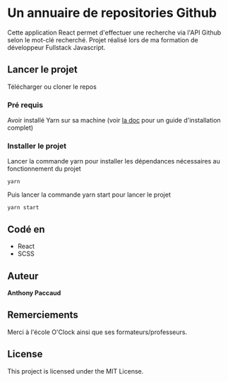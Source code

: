 # Un annuaire de repositories Github

Cette application React permet d'effectuer une recherche via l'API Github selon le mot-clé recherché. Projet réalisé lors de ma formation de développeur Fullstack Javascript.

## Lancer le projet

Télécharger ou cloner le repos

### Pré requis

Avoir installé Yarn sur sa machine (voir [la doc](https://yarnpkg.com/getting-started/install) pour un guide d'installation complet)

### Installer le projet

Lancer la commande yarn pour installer les dépendances nécessaires au fonctionnement du projet
```
yarn
```

Puis lancer la commande yarn start pour lancer le projet

```
yarn start
```

## Codé en

* React
* SCSS

## Auteur

**Anthony Paccaud**

## Remerciements

Merci à l'école O'Clock ainsi que ses formateurs/professeurs.

## License

This project is licensed under the MIT License.
